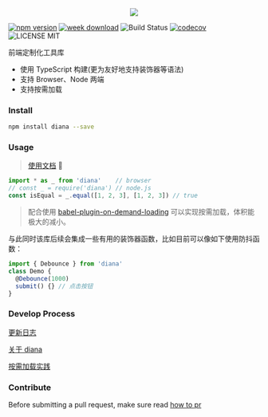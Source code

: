 <div align="center">
  <img src="http://oqhtscus0.bkt.clouddn.com/dcce7b9509a0e23f91d8cd2aa3ecffd3.jpg-200">
</div>

[![npm version](https://badge.fury.io/js/diana.svg)](https://badge.fury.io/js/diana) [![week download](https://img.shields.io/npm/dw/diana.svg)](https://www.npmjs.com/package/diana) ![Build Status](https://travis-ci.org/MuYunyun/diana.svg?branch=master) [![codecov](https://codecov.io/gh/MuYunyun/diana/branch/master/graph/badge.svg)](https://codecov.io/gh/MuYunyun/diana) ![LICENSE MIT](https://img.shields.io/npm/l/diana.svg)

前端定制化工具库

* 使用 TypeScript 构建(更为友好地支持装饰器等语法)
* 支持 Browser、Node 两端
* 支持按需加载

### Install

```bash
npm install diana --save
```

### Usage

> [使用文档](http://muyunyun.cn/diana/) :tada:

```js
import * as _ from 'diana'    // browser
// const _ = require('diana') // node.js
const isEqual = _.equal([1, 2, 3], [1, 2, 3]) // true
```

> 配合使用 [babel-plugin-on-demand-loading](https://github.com/demos-platform/babel-plugin-on-demand-loading) 可以实现按需加载，体积能极大的减小。

与此同时该库后续会集成一些有用的装饰器函数，比如目前可以像如下使用防抖函数：

```js
import { Debounce } from 'diana'
class Demo {
  @Debounce(1000)
  submit() {} // 点击按钮
}
```

### Develop Process

[更新日志](https://github.com/MuYunyun/diana/blob/master/CHANGELOG.md)

[关于 diana](https://github.com/MuYunyun/diana/issues/1)

[按需加载实践](https://github.com/MuYunyun/diana/issues/5)

### Contribute

Before submitting a pull request, make sure read [how to pr](https://github.com/MuYunyun/diana/blob/master/.github/PULL_REQUEST_TEMPLATE.md)
